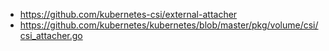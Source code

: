 - https://github.com/kubernetes-csi/external-attacher
- https://github.com/kubernetes/kubernetes/blob/master/pkg/volume/csi/csi_attacher.go
